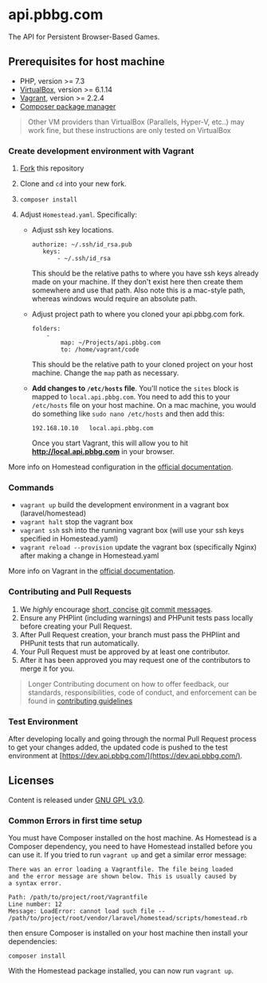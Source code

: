 # api.pbbg.com
The API for Persistent Browser-Based Games.

## Prerequisites for host machine
* PHP, version >= 7.3
* [VirtualBox](https://www.virtualbox.org/wiki/Downloads), version >= 6.1.14
* [Vagrant](https://www.vagrantup.com/downloads.html), version >= 2.2.4
* [Composer package manager](https://getcomposer.org/download/)
> Other VM providers than VirtualBox (Parallels, Hyper-V, etc..) may work fine, but these instructions
> are only tested on VirtualBox

### Create development environment with Vagrant
1. [Fork](https://docs.github.com/en/free-pro-team@latest/github/getting-started-with-github/fork-a-repo) this repository
2. Clone and `cd` into your new fork.
3. `composer install`
4. Adjust `Homestead.yaml`. Specifically:

    * Adjust ssh key locations.
      ```
      authorize: ~/.ssh/id_rsa.pub
         keys:
             - ~/.ssh/id_rsa
      ```
      This should be the relative paths to where you have ssh keys already made on your machine. If they don't exist
      here then create them somewhere and use that path. Also note this is a mac-style path, whereas windows would
      require an absolute path.

    * Adjust project path to where you cloned your api.pbbg.com fork.
      ```
      folders:
          -
              map: ~/Projects/api.pbbg.com
              to: /home/vagrant/code
      ```
      This should be the relative path to your cloned project on your host machine. Change the `map` path as necessary.

    * **Add changes to `/etc/hosts` file**. You'll notice the `sites` block is mapped to `local.api.pbbg.com`.
      You need to add this to your `/etc/hosts` file on your host machine. On a mac machine, you would do something
      like `sudo nano /etc/hosts` and then add this:
      ```
      192.168.10.10   local.api.pbbg.com
      ```
      Once you start Vagrant, this will allow you to hit **http://local.api.pbbg.com** in your browser.

More info on Homestead configuration in the [official documentation](https://laravel.com/docs/8.x/homestead#first-steps).

### Commands
* `vagrant up` build the development environment in a vagrant box (laravel/homestead)
* `vagrant halt` stop the vagrant box
* `vagrant ssh` ssh into the running vagrant box (will use your ssh keys specified in Homestead.yaml)
* `vagrant reload --provision` update the vagrant box (specifically Nginx) after making a change in Homestead.yaml

More info on Vagrant in the [official documentation](https://www.vagrantup.com/docs/installation).

### Contributing and Pull Requests
1. We *highly* encourage [short, concise git commit messages](https://chris.beams.io/posts/git-commit/).
2. Ensure any PHPlint (including warnings) and PHPunit tests pass locally before creating your Pull Request.
3. After Pull Request creation, your branch must pass the PHPlint and PHPunit tests that run automatically.
4. Your Pull Request must be approved by at least one contributor.
5. After it has been approved you may request one of the contributors to merge it for you.

> Longer Contributing document on how to offer feedback, our standards, responsibilities, code of conduct, and
>enforcement can be found in [contributing guidelines](/CONTRIBUTING.md)

### Test Environment
 After developing locally and going through the normal Pull Request process to get your changes added, the updated code
 is pushed to the test environment at [https://dev.api.pbbg.com/](https://dev.api.pbbg.com/).

## Licenses
Content is released under [GNU GPL v3.0](https://www.gnu.org/licenses/gpl-3.0.en.html).

### Common Errors in first time setup
You must have Composer installed on the host machine. As Homestead is a Composer dependency, you need to have Homestead
installed before you can use it. If you tried to run `vagrant up` and get a similar error message:
```
There was an error loading a Vagrantfile. The file being loaded
and the error message are shown below. This is usually caused by
a syntax error.

Path: /path/to/project/root/Vagrantfile
Line number: 12
Message: LoadError: cannot load such file -- /path/to/project/root/vendor/laravel/homestead/scripts/homestead.rb
```
then ensure Composer is installed on your host machine then install your dependencies:
```
composer install
```
With the Homestead package installed, you can now run `vagrant up`.
